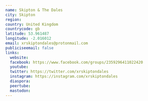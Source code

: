 ```yaml
---
name: Skipton & The Dales
city: Skipton
region:
country: United Kingdom
countrycode: gb
latitude: 53.961487
longitude: -2.016012
email: xrskiptondales@protonmail.com
publiciseemail: false
links:
  website:
  facebook: https://www.facebook.com/groups/2359296411022420
  youtube:
  twitter: https://twitter.com/xrskiptondales
  instagram: https://instagram.com/xrskiptondales
  diaspora:
  peertube:
  mastodon:
---
```

